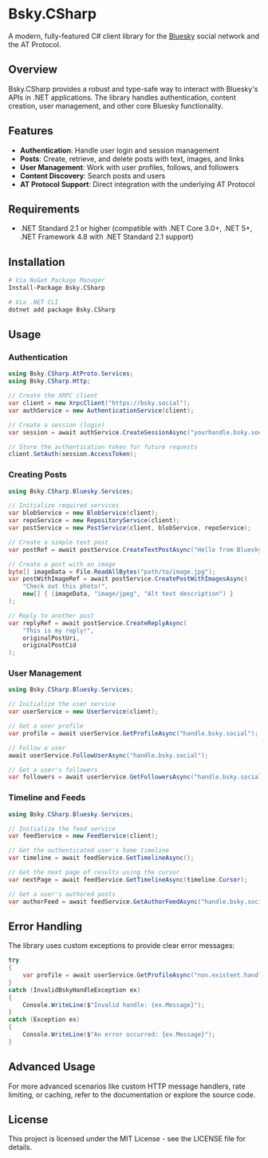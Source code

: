 # Bsky.CSharp

A modern, fully-featured C# client library for the [Bluesky](https://bsky.app) social network and the AT Protocol.

## Overview

Bsky.CSharp provides a robust and type-safe way to interact with Bluesky's APIs in .NET applications. The library handles authentication, content creation, user management, and other core Bluesky functionality.

## Features

- **Authentication**: Handle user login and session management
- **Posts**: Create, retrieve, and delete posts with text, images, and links
- **User Management**: Work with user profiles, follows, and followers
- **Content Discovery**: Search posts and users
- **AT Protocol Support**: Direct integration with the underlying AT Protocol

## Requirements

- .NET Standard 2.1 or higher (compatible with .NET Core 3.0+, .NET 5+, .NET Framework 4.8 with .NET Standard 2.1 support)

## Installation

```bash
# Via NuGet Package Manager
Install-Package Bsky.CSharp

# Via .NET CLI
dotnet add package Bsky.CSharp
```

## Usage

### Authentication

```csharp
using Bsky.CSharp.AtProto.Services;
using Bsky.CSharp.Http;

// Create the XRPC client
var client = new XrpcClient("https://bsky.social");
var authService = new AuthenticationService(client);

// Create a session (login)
var session = await authService.CreateSessionAsync("yourhandle.bsky.social", "yourpassword");

// Store the authentication token for future requests
client.SetAuth(session.AccessToken);
```

### Creating Posts

```csharp
using Bsky.CSharp.Bluesky.Services;

// Initialize required services
var blobService = new BlobService(client);
var repoService = new RepositoryService(client);
var postService = new PostService(client, blobService, repoService);

// Create a simple text post
var postRef = await postService.CreateTextPostAsync("Hello from Bluesky!");

// Create a post with an image
byte[] imageData = File.ReadAllBytes("path/to/image.jpg");
var postWithImageRef = await postService.CreatePostWithImagesAsync(
    "Check out this photo!", 
    new[] { (imageData, "image/jpeg", "Alt text description") }
);

// Reply to another post
var replyRef = await postService.CreateReplyAsync(
    "This is my reply!",
    originalPostUri,
    originalPostCid
);
```

### User Management

```csharp
using Bsky.CSharp.Bluesky.Services;

// Initialize the user service
var userService = new UserService(client);

// Get a user profile
var profile = await userService.GetProfileAsync("handle.bsky.social");

// Follow a user
await userService.FollowUserAsync("handle.bsky.social");

// Get a user's followers
var followers = await userService.GetFollowersAsync("handle.bsky.social");
```

### Timeline and Feeds

```csharp
using Bsky.CSharp.Bluesky.Services;

// Initialize the feed service
var feedService = new FeedService(client);

// Get the authenticated user's home timeline
var timeline = await feedService.GetTimelineAsync();

// Get the next page of results using the cursor
var nextPage = await feedService.GetTimelineAsync(timeline.Cursor);

// Get a user's authored posts
var authorFeed = await feedService.GetAuthorFeedAsync("handle.bsky.social");
```

## Error Handling

The library uses custom exceptions to provide clear error messages:

```csharp
try 
{
    var profile = await userService.GetProfileAsync("non.existent.handle");
}
catch (InvalidBskyHandleException ex) 
{
    Console.WriteLine($"Invalid handle: {ex.Message}");
}
catch (Exception ex)
{
    Console.WriteLine($"An error occurred: {ex.Message}");
}
```

## Advanced Usage

For more advanced scenarios like custom HTTP message handlers, rate limiting, or caching, refer to the documentation or explore the source code.

## License

This project is licensed under the MIT License - see the LICENSE file for details.
